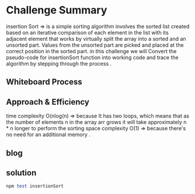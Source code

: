 # Challenge Summary

insertion Sort => is a simple sorting algorithm involves the sorted list created based on an iterative comparison of each element in the list with its adjacent element that works by virtually split the array into a sorted and an unsorted part. Values from the unsorted part are picked and placed at the correct position in the sorted part. 
in this challenge we will Convert the pseudo-code for insertionSort function  into working code  and  trace the algorithm by stepping through the process .


## Whiteboard Process 



## Approach & Efficiency

  time complexity O(nlog(n) => because It has two loops, which means that as the number of elements n in the array arr grows it will take approximately n * n longer to perform the sorting 
  space complexity O(1) => because there's no need for an  additional memory .
  
## blog


## solution 
```ruby
npm test insertionSort
```
